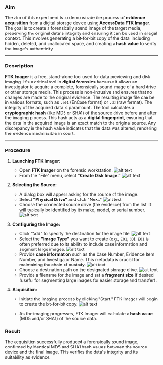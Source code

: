 ### Aim
The aim of this experiment is to demonstrate the process of **evidence acquisition** from a digital storage device using **AccessData FTK Imager**. The goal is to create a forensically sound image of the target media, preserving the original data's integrity and ensuring it can be used in a legal context. This involves generating a bit-for-bit copy of the data, including hidden, deleted, and unallocated space, and creating a **hash value** to verify the image's authenticity.

---

### Description
**FTK Imager** is a free, stand-alone tool used for data previewing and disk imaging. It's a critical tool in **digital forensics** because it allows an investigator to acquire a complete, forensically sound image of a hard drive or other storage media. This process is non-intrusive and ensures that no changes are made to the original evidence. The resulting image file can be in various formats, such as `.e01` (EnCase format) or `.dd` (raw format). The integrity of the acquired data is paramount. The tool calculates a **cryptographic hash** (like MD5 or SHA1) of the source drive before and after the imaging process. This hash acts as a **digital fingerprint**, ensuring that the data in the acquired image is an exact match to the original source. Any discrepancy in the hash value indicates that the data was altered, rendering the evidence inadmissible in court. 

---

### Procedure

1.  **Launching FTK Imager:**
    * Open **FTK Imager** on the forensic workstation.
![alt text](<screenshot/Screenshot 2025-08-31 191052.png>)
    * From the "File" menu, select **"Create Disk Image."**
![alt text](<screenshot/Screenshot 2025-08-31 191125.png>)

2.  **Selecting the Source:**
    * A dialog box will appear asking for the source of the image.
    * Select **"Physical Drive"** and click "Next."
![alt text](<screenshot/Screenshot 2025-08-31 191145.png>)    
    * Choose the connected source drive (the evidence) from the list. It will typically be identified by its make, model, or serial number.
![alt text](<screenshot/Screenshot 2025-08-31 191213.png>)    

3.  **Configuring the Image:**
    * Click "Add" to specify the destination for the image file.
![alt text](<screenshot/Screenshot 2025-08-31 191251.png>)    
    * Select the **"Image Type"** you want to create (e.g., `E01`, `DD`). `E01` is often preferred due to its ability to include case information and segment large images.
![alt text](<screenshot/Screenshot 2025-08-31 191303.png>)    
    * Provide **case information** such as the Case Number, Evidence Item Number, and Investigator Name. This metadata is crucial for maintaining the chain of custody.
![alt text](<screenshot/Screenshot 2025-08-31 191322.png>)    
    * Choose a destination path on the designated storage drive.
![alt text](<screenshot/Screenshot 2025-08-31 191440.png>)    
    * Provide a filename for the image and set a **fragment size** if desired (useful for segmenting large images for easier storage and transfer).


4.  **Acquisition:**
    * Initiate the imaging process by clicking "Start." FTK Imager will begin to create the bit-for-bit copy.
![alt text](<screenshot/Screenshot 2025-08-31 191648.png>)    

    * As the imaging progresses, FTK Imager will calculate a **hash value** (MD5 and/or SHA1) of the source data.
  


### Result
The acquisition successfully produced a forensically sound image, confirmed by identical MD5 and SHA1 hash values between the source device and the final image. This verifies the data's integrity and its suitability as evidence.
